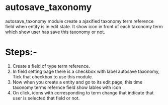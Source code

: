 autosave_taxonomy
==============

autosave_taxonomy module create a ajaxified taxonomy term reference field when entity is in edit state.
It show icon in front of each taxonomy term which show user has save this taxonomy or not.

Steps:-
=======

1. Create a field of type term reference.
2. In field setting page there is a checkbox with label autosave taxonomy, Tick that checkbox to use this module.
3. Now when you create a entity and go to its edit page, this time taxonomy terms refernce field show lables with icon
4. On click, icons with corresponding to term change that indicate that user is selected that field or not.
